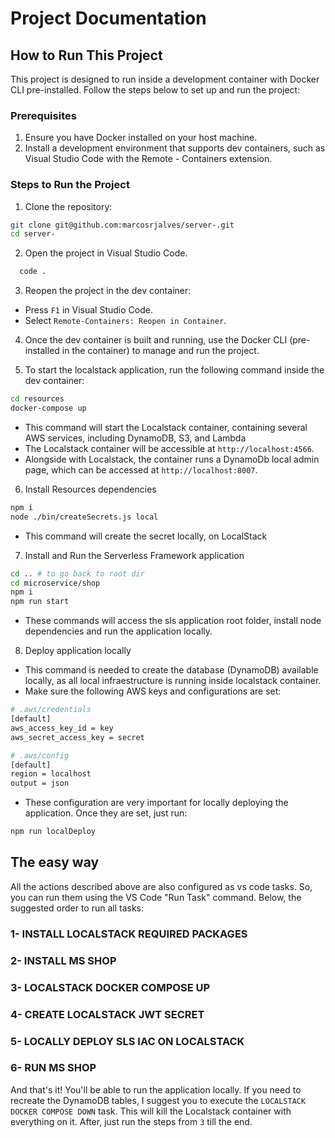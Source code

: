 
# Project Documentation

## How to Run This Project

This project is designed to run inside a development container with Docker CLI pre-installed. Follow the steps below to set up and run the project:

### Prerequisites
1. Ensure you have Docker installed on your host machine.
2. Install a development environment that supports dev containers, such as Visual Studio Code with the Remote - Containers extension.

### Steps to Run the Project
1. Clone the repository:
  ```bash
  git clone git@github.com:marcosrjalves/server-.git
  cd server-
  ```

2. Open the project in Visual Studio Code.
```bash
  code .
```

3. Reopen the project in the dev container:
  - Press `F1` in Visual Studio Code.
  - Select `Remote-Containers: Reopen in Container`.

4. Once the dev container is built and running, use the Docker CLI (pre-installed in the container) to manage and run the project.

5. To start the localstack application, run the following command inside the dev container:
  ```bash
  cd resources
  docker-compose up
  ```
  - This command will start the Localstack container, containing several AWS services, including DynamoDB, S3, and Lambda
  - The Localstack container will be accessible at `http://localhost:4566`.
  - Alongside with Localstack, the container runs a DynamoDb local admin page, which can be accessed at `http://localhost:8007`.

6. Install Resources dependencies
```bash
npm i
node ./bin/createSecrets.js local
```
- This command will create the secret locally, on LocalStack

7. Install and Run the Serverless Framework application
```bash
cd .. # to go back to root dir
cd microservice/shop
npm i
npm run start
```
- These commands will access the sls application root folder, install node dependencies and run the application locally.

8. Deploy application locally
- This command is needed to create the database (DynamoDB) available locally, as all local infraestructure is running inside localstack container.
- Make sure the following AWS keys and configurations are set:
```bash
# .aws/credentials
[default]
aws_access_key_id = key
aws_secret_access_key = secret

# .aws/config
[default]
region = localhost
output = json
```
- These configuration are very important for locally deploying the application. Once they are set, just run:
```bash
npm run localDeploy
```

## The easy way
All the actions described above are also configured as vs code tasks. So, you can run them using the VS Code "Run Task" command. Below, the suggested order to run all tasks:

### 1- INSTALL LOCALSTACK REQUIRED PACKAGES
### 2- INSTALL MS SHOP
### 3- LOCALSTACK DOCKER COMPOSE UP
### 4- CREATE LOCALSTACK JWT SECRET
### 5- LOCALLY DEPLOY SLS IAC ON LOCALSTACK
### 6- RUN MS SHOP

And that's it! You'll be able to run the application locally.
If you need to recreate the DynamoDB tables, I suggest you to execute the `LOCALSTACK DOCKER COMPOSE DOWN` task. This will kill the Localstack container with everything on it. After, just run the steps from `3` till the end.
